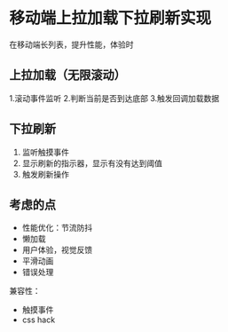 # 移动端上拉加载下拉刷新实现

在移动端长列表，提升性能，体验时

## 上拉加载（无限滚动）

1.滚动事件监听
2.判断当前是否到达底部
3.触发回调加载数据

## 下拉刷新

1. 监听触摸事件
2. 显示刷新的指示器，显示有没有达到阈值
3. 触发刷新操作

## 考虑的点
- 性能优化：节流防抖
- 懒加载
- 用户体验，视觉反馈
- 平滑动画
- 错误处理

兼容性：
- 触摸事件
- css hack
